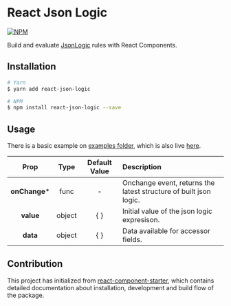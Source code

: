 # React Json Logic 

[![NPM](https://nodei.co/npm/react-json-logic.png?downloads=true)](https://nodei.co/npm/react-json-logic/)

Build and evaluate [JsonLogic](http://jsonlogic.com/) rules with React Components.

## Installation

```bash
# Yarn
$ yarn add react-json-logic

# NPM
$ npm install react-json-logic --save
```

## Usage
There is a basic example on [examples folder](/examples/components/App.jsx), which is also live [here](https://altayaydemir.github.io/react-json-logic/).

| Prop | Type | Default Value | Description |
| :----: |:-------------:|:-----:| :------- |
| **onChange*** | func | - | Onchange event, returns the latest structure of built json logic. |
| **value** | object | { } | Initial value of the json logic expresison. |
| **data** | object | { } | Data available for accessor fields. |

## Contribution
This project has initialized from [react-component-starter](https://github.com/altayaydemir/react-component-starter), which contains detailed documentation about installation, development and build flow of the package.
